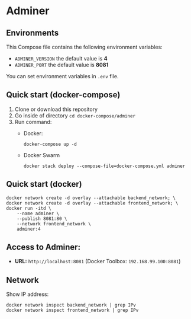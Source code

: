 # Adminer

## Environments
This Compose file contains the following environment variables:

- `ADMINER_VERSION` the default value is **4**
- `ADMINER_PORT` the default value is **8081**

You can set environment variables in `.env` file.

## Quick start (docker-compose)
1. Clone or download this repository
1. Go inside of directory `cd docker-compose/adminer`
1. Run command:
    - Docker:

          docker-compose up -d

    - Docker Swarm

          docker stack deploy --compose-file=docker-compose.yml adminer

## Quick start (docker)
    
    docker network create -d overlay --attachable backend_network; \
    docker network create -d overlay --attachable frontend_network; \
    docker run -itd \
        --name adminer \
        --publish 8081:80 \
        --network frontend_network \
        adminer:4

## Access to Adminer: 
- **URL:** `http://localhost:8081` (Docker Toolbox: `192.168.99.100:8081`)

## Network
Show IP address:

    docker network inspect backend_network | grep IPv
    docker network inspect frontend_network | grep IPv